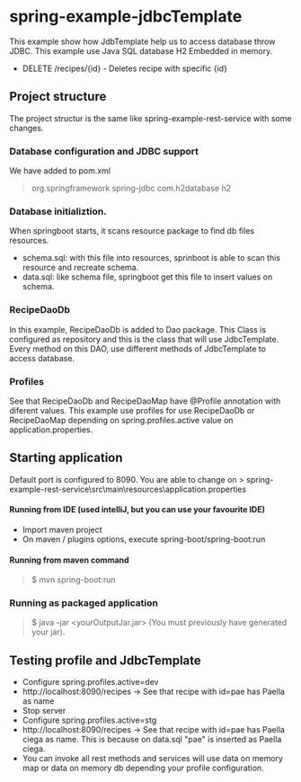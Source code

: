 # spring-example-jdbcTemplate
This example show how JdbTemplate help us to access database throw JDBC. This example use Java SQL database H2 Embedded  in memory.

* DELETE /recipes/{id} - Deletes recipe with specific {id}

## Project structure
The project structur is the same like spring-example-rest-service with some changes.

### Database configuration and JDBC support
We have added to pom.xml

>	<dependency>
>            <groupId>org.springframework</groupId>
>            <artifactId>spring-jdbc</artifactId>
>        </dependency>
>        <dependency>
>            <groupId>com.h2database</groupId>
>            <artifactId>h2</artifactId>
>        </dependency>
>    </dependencies>


### Database initializtion.
When springboot starts, it scans resource package to find db files resources.
* schema.sql: with this file into resources, sprinboot is able to scan this resource and recreate schema.
* data.sql: like schema file, springboot get this file to insert values on schema.

### RecipeDaoDb
In this example, RecipeDaoDb is added to Dao package. This Class is configured as repository and this is the class that will use JdbcTemplate. Every method on this DAO, use different methods of JdbcTemplate to access database.

### Profiles
See that RecipeDaoDb and RecipeDaoMap have @Profile annotation with diferent values. This example use profiles for use RecipeDaoDb or RecipeDaoMap depending on spring.profiles.active value on application.properties.

## Starting application
Default port is configured to 8090. You are able to change on  > spring-example-rest-service\src\main\resources\application.properties

#### Running from IDE (used intelliJ, but you can use your favourite IDE)
* Import maven project
* On maven / plugins options, execute  spring-boot/spring-boot:run

#### Running from maven command
> $ mvn spring-boot:run

### Running as packaged application 
> $ java -jar <yourOutputJar.jar> (You must previously have generated your jar).

## Testing profile and JdbcTemplate

* Configure spring.profiles.active=dev
* http://localhost:8090/recipes -> See that recipe with id=pae has Paella as name
* Stop server
* Configure spring.profiles.active=stg
* http://localhost:8090/recipes -> See that recipe with id=pae has Paella ciega as name. This is because on data.sql "pae" is inserted as Paella ciega.
* You can invoke all rest methods and services will use data on memory map or data on memory db depending your profile configuration.

